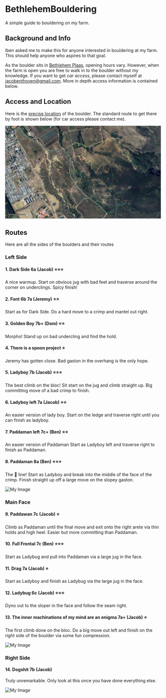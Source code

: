 # BethlehemBouldering

A simple guide to bouldering on my farm.

## Background and Info

Iben asked me to make this for anyone interested in bouldering at my farm. This should help anyone who aspires to that goal.

As the boulder sits in [Bethlehem Plaas](https://maps.app.goo.gl/TPZWeMC4AntFpdBFA), opening hours vary. However, when the farm is open you are free to walk in to the boulder without my knowledge. If you want to get *car access*, please contact myself at <jacobenthoven@gmail.com>. More in depth access information is contained below.

## Access and Location

Here is the [precise location](https://maps.app.goo.gl/9GXsPRcMXdio4FMZ6) of the boulder. The standard route to get there by foot is shown below (for car access please contact me).

![My Image](./assets/route.png)

## Routes

Here are all the sides of the boulders and their routes

### Left Side

#### 1. Dark Side 6a (Jacob) ⭐⭐⭐

A nice warmup. Start on obvious jug with bad feet and traverse around the corner on underclings. Spicy finish!

#### 2. Font 6b 7a (Jeremy) ⭐⭐

Start as for Dark Side. Do a hard move to a crimp and mantel out right.

#### 3. Golden Boy 7b+ (Dom) ⭐⭐

Morpho! Stand up on bad undercling and find the hold.

#### 4. There is a spoon **project** ⭐

Jeremy has gotten close. Bad gaston in the overhang is the only hope.

#### 5. Ladyboy 7b (Jacob) ⭐⭐⭐

The best climb on the bloc! Sit start on the jug and climb straight up. Big committing move of a bad crimp to finish.

#### 6. Ladyboy left 7a (Jacob) ⭐⭐

An easier version of lady boy. Start on the ledge and traverse right until you can finish as ladyboy.

#### 7. Paddaman left 7c+ (Ben) ⭐⭐

An easier version of Paddaman Start as Ladyboy left and traverse right to finish as Paddaman.

#### 8. Paddaman 8a (Ben) ⭐⭐⭐

The 👑 line! Start as Ladyboy and break into the middle of the face of the crimp. Finish straight up off a large move on the slopey gaston.

![My Image](./assets/left.png)

### Main Face

#### 9. Paddawan 7c (Jacob) ⭐

Climb as Paddaman until the final move and exit onto the right arete via thin holds and high heel. Easier but more committing than Paddaman.

#### 10. Full Frontal 7c (Ben) ⭐⭐⭐

Start as Ladybug and pull into Paddaman via a large jug in the face.

#### 11. Drag 7a (Jacob) ⭐

Start as Ladyboy and finish as Ladybug via the large jug in the face.

#### 12. Ladybug 6c (Jacob) ⭐⭐⭐

Dyno out to the sloper in the face and follow the seam right.

#### 13. The inner machinations of my mind are an enigma 7a+ (Jacob) ⭐

The first climb done on the bloc. Do a big move out left and finish on the right side of the boulder via some fun compression.

![My Image](./assets/main.png)

### Right Side

#### 14. Dogshit 7b (Jacob)

Truly unremarkable. Only look at this once you have done everything else.

![My Image](./assets/right.png)
